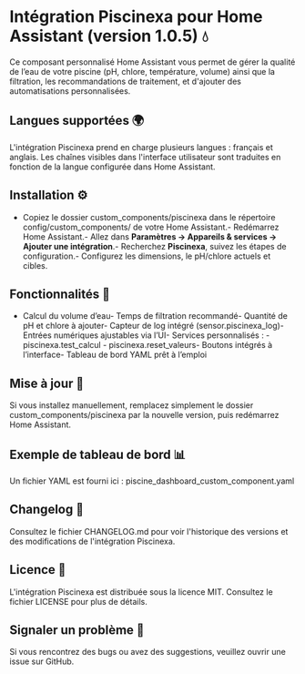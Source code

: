 # Intégration Piscinexa pour Home Assistant (version 1.0.5) 💧
Ce composant personnalisé Home Assistant vous permet de gérer la qualité de l’eau de votre piscine (pH, chlore, température, volume) ainsi que la filtration, les recommandations de traitement, et d'ajouter des automatisations personnalisées.
## Langues supportées 🌍
L'intégration Piscinexa prend en charge plusieurs langues : français et anglais. Les chaînes visibles dans l'interface utilisateur sont traduites en fonction de la langue configurée dans Home Assistant.
## Installation ⚙️
- Copiez le dossier custom_components/piscinexa dans le répertoire config/custom_components/ de votre Home Assistant.- Redémarrez Home Assistant.- Allez dans **Paramètres → Appareils & services → Ajouter une intégration**.- Recherchez **Piscinexa**, suivez les étapes de configuration.- Configurez les dimensions, le pH/chlore actuels et cibles.
## Fonctionnalités 🧪
- Calcul du volume d’eau- Temps de filtration recommandé- Quantité de pH et chlore à ajouter- Capteur de log intégré (sensor.piscinexa_log)- Entrées numériques ajustables via l’UI- Services personnalisés :  - piscinexa.test_calcul  - piscinexa.reset_valeurs- Boutons intégrés à l’interface- Tableau de bord YAML prêt à l’emploi
## Mise à jour 🔄
Si vous installez manuellement, remplacez simplement le dossier custom_components/piscinexa par la nouvelle version, puis redémarrez Home Assistant.
## Exemple de tableau de bord 📊
Un fichier YAML est fourni ici : piscine_dashboard_custom_component.yaml
## Changelog 📜
Consultez le fichier CHANGELOG.md pour voir l'historique des versions et des modifications de l'intégration Piscinexa.
## Licence 📄
L'intégration Piscinexa est distribuée sous la licence MIT. Consultez le fichier LICENSE pour plus de détails.
## Signaler un problème 🐞
Si vous rencontrez des bugs ou avez des suggestions, veuillez ouvrir une issue sur GitHub.
